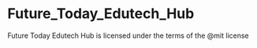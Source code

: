 # Future_Today_Edutech_Hub
Future Today Edutech Hub is licensed under the terms of the @mit license
